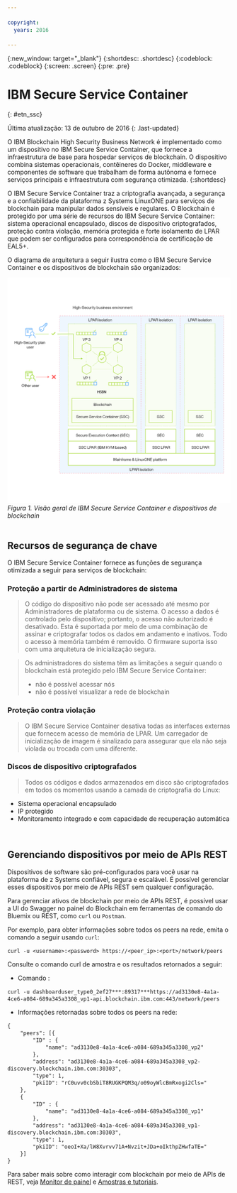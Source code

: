 ```yaml
---

copyright:
  years: 2016

---
```


{:new_window: target="_blank"}
{:shortdesc: .shortdesc}
{:codeblock: .codeblock}
{:screen: .screen}
{:pre: .pre}


# IBM Secure Service Container
{: #etn_ssc}

Última atualização: 13 de outubro de 2016
{: .last-updated}

O IBM Blockchain High Security Business Network é implementado como um dispositivo no IBM Secure Service Container, que fornece a infraestrutura de base para
hospedar serviços de blockchain. O dispositivo combina sistemas operacionais, contêineres do Docker, middleware e componentes de software que trabalham de forma
autônoma e fornece serviços principais e infraestrutura com segurança otimizada.
{:shortdesc}

O IBM Secure Service Container traz a criptografia avançada, a segurança e a confiabilidade da plataforma z Systems LinuxONE para serviços de blockchain para
manipular dados sensíveis e regulares. O Blockchain é protegido por uma série de recursos do IBM Secure Service Container: sistema operacional encapsulado, discos
de dispositivo criptografados, proteção contra violação, memória protegida e forte isolamento de LPAR que podem ser configurados para correspondência de certificação de EAL5+.

O diagrama de arquitetura a seguir ilustra como o IBM Secure Service Container e os dispositivos de blockchain são organizados:

![Diagrama de arquitetura](images/Architecture_HSBN_SSC.png "IBM Secure Service Container e dispositivos de blockchain")
*Figura 1. Visão geral de IBM Secure Service Container e dispositivos de blockchain*
<br><br>
## Recursos de segurança de chave
O IBM Secure Service Container fornece as funções de segurança otimizada a seguir para serviços de blockchain:  

### Proteção a partir de Administradores de sistema
>O código do dispositivo não pode ser acessado até mesmo por Administradores de plataforma ou de sistema.  O acesso a dados é controlado pelo dispositivo; portanto, o acesso não autorizado é desativado.  Esta é
suportada por meio de uma combinação de assinar e criptografar todos os dados em andamento e inativos. Todo o acesso à memória também é removido. O firmware suporta isso com uma arquitetura de inicialização segura.

>Os administradores do sistema têm as limitações a seguir quando o blockchain está protegido pelo IBM Secure Service Container:
>* não é possível acessar nós
>* não é possível visualizar a rede de blockchain

### Proteção contra violação  
>O IBM Secure Service Container desativa todas as interfaces externas que fornecem acesso de memória de LPAR. Um carregador de inicialização de imagem é sinalizado para assegurar que ela não seja violada
ou trocada com uma diferente.

### Discos de dispositivo criptografados
>Todos os códigos e dados armazenados em disco são criptografados em todos os momentos usando a camada de criptografia do Linux:  
- Sistema operacional encapsulado
- IP protegido
- Monitoramento integrado e com capacidade de recuperação automática  
<br>

## Gerenciando dispositivos por meio de APIs REST
Dispositivos de software são pré-configurados para você usar na plataforma de z Systems confiável, segura e escalável. É possível gerenciar esses dispositivos por meio de APIs REST sem qualquer
configuração.

Para gerenciar ativos de blockchain por meio de APIs REST, é possível usar a UI do Swagger no painel do Blockchain em ferramentas de comando do Bluemix ou REST, como `curl` ou
`Postman`.

Por exemplo, para obter informações sobre todos os peers na rede, emita o comando a seguir usando `curl`:
```
curl -u <username>:<password> https://<peer_ip>:<port>/network/peers
```
Consulte o comando curl de amostra e os resultados retornados a seguir:
* Comando :
```
curl -u dashboarduser_type0_2ef27***:89317***https://ad3130e8-4a1a-4ce6-a084-689a345a3308_vp1-api.blockchain.ibm.com:443/network/peers
```
* Informações retornadas sobre todos os peers na rede:
```
{
	"peers": [{
		"ID" : {
			"name": "ad3130e8-4a1a-4ce6-a084-689a345a3308_vp2"
		},
		"address": "ad3130e8-4a1a-4ce6-a084-689a345a3308_vp2-discovery.blockchain.ibm.com:30303",
		"type": 1,
		"pkiID": "rC0uvv0cbSbiT8RUGKPQM3q/o09oyWlcBmRxogi2Cls="
	},
	{
		"ID" : {
			"name": "ad3130e8-4a1a-4ce6-a084-689a345a3308_vp1"
		},
		"address": "ad3130e8-4a1a-4ce6-a084-689a345a3308_vp1-discovery.blockchain.ibm.com:30303",
		"type": 1,
		"pkiID": "oeoI+Xa/lW8Xvrvv71A+Nvzit+JDa+oIkthpZHwfaTE="
	}]
}
```
Para saber mais sobre como interagir com blockchain por meio de APIs de REST, veja [Monitor de painel](https://new-console.ng.bluemix.net/docs/services/blockchain/ibmblockchainmonitor.html) e
[Amostras e tutoriais](https://new-console.ng.bluemix.net/docs/services/blockchain/ibmblockchain_tutorials.html).
